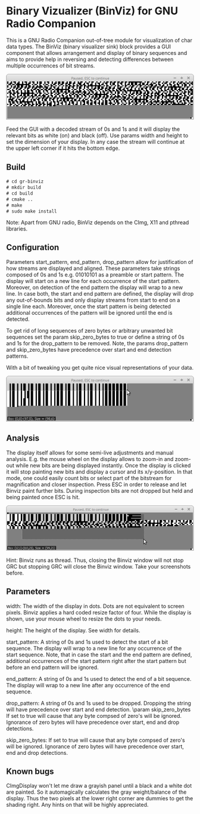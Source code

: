 # Binary Vizualizer (BinViz) for GNU Radio Companion
This is a GNU Radio Companion out-of-tree module for visualization of char data types. The BinViz (binary visualizer sink) block provides a GUI component that allows arrangement and display of binary sequences and aims to provide help in reversing and detecting differences between multiple occurrences of bit streams.

![BinViz Teaser](binviz_random.png)

Feed the GUI with a decoded stream of 0s and 1s and it will display the relevant bits as white (on) and black (off). Use params width and height to set the dimension of your display. In any case the stream will continue at the upper left corner if it hits the bottom edge.

## Build
```
# cd gr-binviz
# mkdir build
# cd build
# cmake ..
# make
# sudo make install
```
Note: Apart from GNU radio, BinViz depends on the CImg, X11 and pthread libraries.

## Configuration
Parameters start_pattern, end_pattern, drop_pattern allow for justification of how streams are displayed and aligned. These parameters take strings composed of 0s and 1s e.g. 01010101 as a preamble or start pattern. The display will start on a new line for each occurrence of the start pattern. Moreover, on detection of the end pattern the display will wrap to a new line. In case both, the start and end pattern are defined, the display will drop any out-of-bounds bits and only display streams from start to end on a single line each. Moreover, once the start pattern is being detected additional occurrences of the pattern will be ignored until the end is detected.

To get rid of long sequences of zero bytes or arbitrary unwanted bit sequences set the param skip_zero_bytes to true or define a string of 0s and 1s for the drop_pattern to be removed. Note, the params drop_pattern and skip_zero_bytes have precedence over start and end detection patterns.

With a bit of tweaking you get quite nice visual representations of your data.

![BinViz Configuration Example](binviz_teaser.png)

## Analysis
The display itself allows for some semi-live adjustments and manual analysis. E.g. the mouse wheel on the display allows to zoom-in and zoom-out while new bits are being displayed instantly. Once the display is clicked it will stop painting new bits and display a cursor and its x/y-position. In that mode, one could easily count bits or select part of the bitstream for magnification and closer inspection. Press ESC in order to release and let Binviz paint further bits. During inspection bits are not dropped but held and being painted once ESC is hit.

![BinViz Example](binviz_example.png)

Hint: Binviz runs as thread. Thus, closing the Binviz window will not stop GRC but stopping GRC will close the Binviz window. Take your screenshots before.

## Parameters

width:
The width of the display in dots. Dots are not equivalent to screen pixels. Binviz applies a hard coded resize factor of four. While the display is shown, use your mouse wheel to resize the dots to your needs.

height:
The height of the display. See width for details.

start_pattern:
A string of 0s and 1s used to detect the start of a bit sequence. The display will wrap to a new line for any occurrence of the start sequence. Note, that in case the start and the end pattern are defined, additional occurrences of the start pattern right after the start pattern but before an end pattern will be ignored.

end_pattern:
A string of 0s and 1s used to detect the end of a bit sequence. The display will wrap to a new line after any occurrence of the end sequence.

drop_pattern:
A string of 0s and 1s used to be dropped. Dropping the string will have precedence over start and end detection. \param skip_zero_bytes If set to true will cause that any byte compsed of zero's will be ignored. Ignorance of zero bytes will have precedence over start, end and drop detections.

skip_zero_bytes:
If set to true will cause that any byte compsed of zero's will be ignored. Ignorance of zero bytes will have precedence over start, end and drop detections.

## Known bugs
CImgDisplay won't let me draw a grayish panel until a black and a white dot are painted. So it automagically calculates the gray weight/balance of the display. Thus the two pixels at the lower right corner are dummies to get the shading right. Any hints on that will be highly appreciated.
